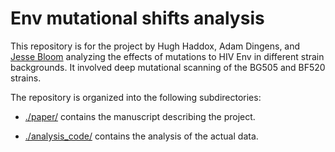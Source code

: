 # Env mutational shifts analysis
This repository is for the project by Hugh Haddox, Adam Dingens, and [Jesse Bloom](https://research.fhcrc.org/bloom/en.html) analyzing the effects of mutations to HIV Env in different strain backgrounds.
It involved deep mutational scanning of the BG505 and BF520 strains.

The repository is organized into the following subdirectories:

* [./paper/](./paper/) contains the manuscript describing the project.

* [./analysis_code/](./analysis_code/) contains the analysis of the actual data.
